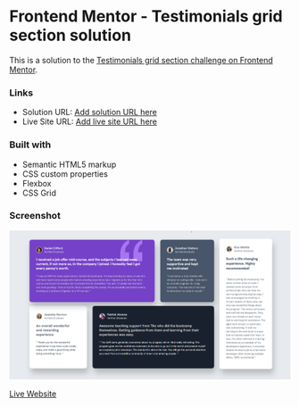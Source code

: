 # Frontend Mentor - Testimonials grid section solution

This is a solution to the [Testimonials grid section challenge on Frontend Mentor](https://www.frontendmentor.io/challenges/testimonials-grid-section-Nnw6J7Un7).


### Links

- Solution URL: [Add solution URL here](######)
- Live Site URL: [Add live site URL here](########)


### Built with

- Semantic HTML5 markup
- CSS custom properties
- Flexbox
- CSS Grid

### Screenshot

![Screenshot](./images/screenshot.png)

[Live Website](https://shena9y.github.io/Testimonials-Grid-Section/)
